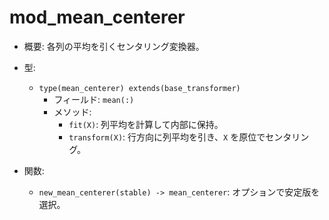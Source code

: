 # mod_mean_centerer

- 概要: 各列の平均を引くセンタリング変換器。

- 型:
  - `type(mean_centerer) extends(base_transformer)`
    - フィールド: `mean(:)`
    - メソッド:
      - `fit(X)`: 列平均を計算して内部に保持。
      - `transform(X)`: 行方向に列平均を引き、`X` を原位でセンタリング。

- 関数:
  - `new_mean_centerer(stable) -> mean_centerer`: オプションで安定版を選択。

